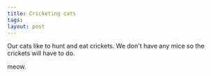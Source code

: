 ```yaml
---
title: Cricketing cats
tags: 
layout: post
---
```

Our cats like to hunt and eat crickets.  We don't have any mice so the crickets will have to do. 



meow.
